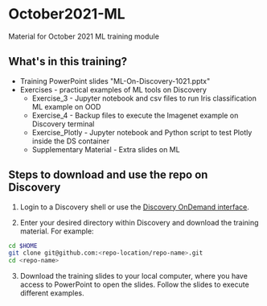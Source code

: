 # October2021-ML
Material for October 2021 ML training module

## What's in this training?
* Training PowerPoint slides "ML-On-Discovery-1021.pptx"
* Exercises - practical examples of ML tools on Discovery
  * Exercise_3 - Jupyter notebook and csv files to run Iris classification ML example on OOD
  * Exercise_4 - Backup files to execute the Imagenet example on Discovery terminal 
  * Exercise_Plotly - Jupyter notebook and Python script to test Plotly inside the DS container
  * Supplementary Material - Extra slides on ML
  
## Steps to download and use the repo on Discovery
1. Login to a Discovery shell or use the [Discovery OnDemand interface](https://rc-docs.northeastern.edu/en/latest/first_steps/connect_ood.html).

2. Enter your desired directory within Discovery and download the training material. For example:
```bash
cd $HOME
git clone git@github.com:<repo-location/repo-name>.git
cd <repo-name>
```
3. Download the training slides to your local computer, where you have access to PowerPoint to open the slides. Follow the slides to execute different examples.
